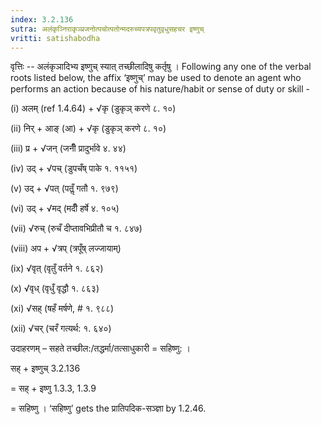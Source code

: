 ```yaml
---
index: 3.2.136
sutra: अलंकृञ्निराकृञ्प्रजनोत्पचोत्पतोन्मदरुच्यपत्रपवृतुवृधुसहचर इष्णुच्
vritti: satishabodha
---
```






वृत्तिः -- अलंकृञादिभ्य इष्णुच् स्यात् तच्‍छीलादिषु कर्तृषु । Following any one of the verbal roots listed below, the affix ‘इष्णुच्’ may be used to denote an agent who performs an action because of his nature/habit or sense of duty or skill -

(i) अलम् (ref 1.4.64) + √कृ (डुकृञ् करणे ८. १०)

(ii) निर् + आङ् (आ) + √कृ (डुकृञ् करणे ८. १०)

(iii) प्र + √जन् (जनीँ प्रादुर्भावे ४. ४४)

(iv) उद् + √पच् (डुपचँष् पाके १. ११५१)

(v) उद् + √पत् (पतॢँ गतौ १. ९७९)

(vi) उद् + √मद् (मदीँ हर्षे ४. १०५)

(vii) √रुच् (रुचँ दीप्तावभिप्रीतौ च १. ८४७)

(viii) अप + √त्रप् (त्रपूँष् लज्जायाम्)

(ix) √वृत् (वृतुँ वर्तने १. ८६२)

(x) √वृध् (वृधुँ वृद्धौ १. ८६३)

(xi) √सह् (षहँ मर्षणे, # १. ९८८)

(xii) √चर् (चरँ गत्यर्थ: १. ६४०)


उदाहरणम् – सहते तच्छील:/तद्धर्मा/तत्साधुकारी = सहिष्णु: ।


सह् + इष्णुच् 3.2.136

= सह् + इष्णु 1.3.3, 1.3.9

= सहिष्णु । ‘सहिष्णु’ gets the प्रातिपदिक-सञ्ज्ञा by 1.2.46.

